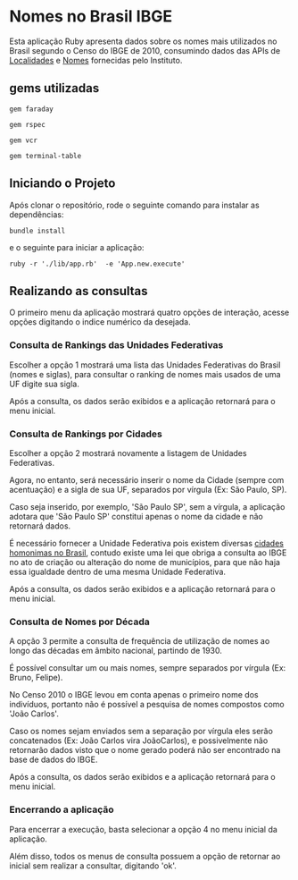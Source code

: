 # Nomes no Brasil IBGE

Esta aplicação Ruby apresenta dados sobre os nomes mais utilizados no Brasil
segundo o Censo do IBGE de 2010, consumindo dados das APIs de
[Localidades](https://servicodados.ibge.gov.br/api/docs/localidades?versao=1)
e [Nomes](https://servicodados.ibge.gov.br/api/docs/nomes?versao=2)
fornecidas pelo Instituto.

## gems utilizadas

``` gem faraday ```

``` gem rspec ```

``` gem vcr ```

``` gem terminal-table ```

## Iniciando o Projeto

Após clonar o repositório, rode o seguinte comando para instalar as dependências:

```
bundle install
```

e o seguinte para iniciar a aplicação:

```
ruby -r './lib/app.rb'  -e 'App.new.execute'
```

## Realizando as consultas

O primeiro menu da aplicação mostrará quatro opções de interação, acesse opções
digitando o indice numérico da desejada.

### Consulta de Rankings das Unidades Federativas

Escolher a opção 1 mostrará uma lista das Unidades Federativas do Brasil (nomes
e siglas), para consultar o ranking de nomes mais usados de uma UF digite sua
sigla.

Após a consulta, os dados serão exibidos e a aplicação retornará para o menu
inicial.

### Consulta de Rankings por Cidades

Escolher a opção 2 mostrará novamente a listagem de Unidades Federativas.

Agora, no entanto, será necessário inserir o nome da Cidade
(sempre com acentuação) e a sigla de sua UF, separados por vírgula
(Ex: São Paulo, SP).

Caso seja inserido, por exemplo, 'São Paulo SP', sem a vírgula, a aplicação
adotara que 'São Paulo SP' constitui apenas o nome da cidade e não retornará
dados.

É necessário fornecer a Unidade Federativa pois existem diversas [cidades
homonimas no Brasil](https://www.embrapa.br/manual-de-referenciacao/anexo-cidades-homonimas),
contudo existe uma lei que obriga a consulta ao IBGE no ato de criação
ou alteração do nome de municípios, para que não haja essa igualdade dentro de
uma mesma Unidade Federativa.

Após a consulta, os dados serão exibidos e a aplicação retornará para o menu
inicial.

### Consulta de Nomes por Década

A opção 3 permite a consulta de frequência de utilização de nomes ao longo das
décadas em âmbito nacional, partindo de 1930.

É possível consultar um ou mais nomes, sempre separados por vírgula
(Ex: Bruno, Felipe).

No Censo 2010 o IBGE levou em conta apenas o primeiro nome dos indivíduos,
portanto não é possível a pesquisa de nomes compostos como 'João Carlos'.

Caso os nomes sejam enviados sem a separação por vírgula eles serão concatenados
(Ex: João Carlos vira JoãoCarlos), e possivelmente não retornarão dados visto que
o nome gerado poderá não ser encontrado na base de dados do IBGE.

Após a consulta, os dados serão exibidos e a aplicação retornará para o menu
inicial.

### Encerrando a aplicação

Para encerrar a execução, basta selecionar a opção 4 no menu inicial da aplicação.

Além disso, todos os menus de consulta possuem a opção de retornar ao inicial
sem realizar a consultar, digitando 'ok'.
